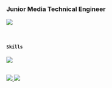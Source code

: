 ### Junior Media Technical Engineer
<p align="left"><a href="https://hits.seeyoufarm.com"><img src="https://hits.seeyoufarm.com/api/count/incr/badge.svg?url=https%3A%2F%2Fgithub.com%2Ficebear2n2&count_bg=%230E2C8E&title_bg=%232D2D2D&icon=&icon_color=%23E7E7E7&title=hits&edge_flat=false"/></a></p>

<br/>

#### `Skills`
<p align="left">
  <a href="https://skillicons.dev">
    <img src="https://skillicons.dev/icons?i=aws,bash,linux,vim,jenkins,gradle,docker,kubernetes,react,python,javascript,nodejs,git,nginx&theme=dark" />
  </a>
</p>
<br/>

<a href="https://github.com/icebear2n2/github-stats">
<img src="https://github.com/icebear2n2/github-stats/blob/master/generated/overview.svg#gh-dark-mode-only" />
<img src="https://github.com/icebear2n2/github-stats/blob/master/generated/languages.svg#gh-dark-mode-only" />
<br/>
<br/>


